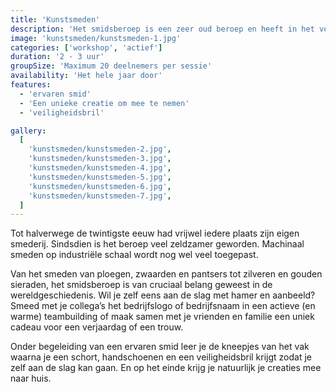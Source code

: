 ```yaml
---
title: 'Kunstsmeden'
description: 'Het smidsberoep is een zeer oud beroep en heeft in het verleden vele werkstukken voortgebracht.'
image: 'kunstsmeden/kunstsmeden-1.jpg'
categories: ['workshop', 'actief']
duration: '2 - 3 uur'
groupSize: 'Maximum 20 deelnemers per sessie'
availability: 'Het hele jaar door'
features:
  - 'ervaren smid'
  - 'Een unieke creatie om mee te nemen'
  - 'veiligheidsbril'

gallery:
  [
    'kunstsmeden/kunstsmeden-2.jpg',
    'kunstsmeden/kunstsmeden-3.jpg',
    'kunstsmeden/kunstsmeden-4.jpg',
    'kunstsmeden/kunstsmeden-5.jpg',
    'kunstsmeden/kunstsmeden-6.jpg',
    'kunstsmeden/kunstsmeden-7.jpg',
  ]
---
```


Tot halverwege de twintigste eeuw had vrijwel iedere plaats zijn eigen smederij. Sindsdien is het beroep veel zeldzamer geworden. Machinaal smeden op industriële schaal wordt nog wel veel toegepast.

Van het smeden van ploegen, zwaarden en pantsers tot zilveren en gouden sieraden, het smidsberoep is van cruciaal belang geweest in de wereldgeschiedenis.
Wil je zelf eens aan de slag met hamer en aanbeeld? Smeed met je collega’s het bedrijfslogo of bedrijfsnaam in een actieve (en warme) teambuilding of maak samen met je vrienden en familie een uniek cadeau voor een verjaardag of een trouw.

Onder begeleiding van een ervaren smid leer je de kneepjes van het vak waarna je een schort, handschoenen en een veiligheidsbril krijgt zodat je zelf aan de slag kan gaan. En op het einde krijg je natuurlijk je creaties mee naar huis.
